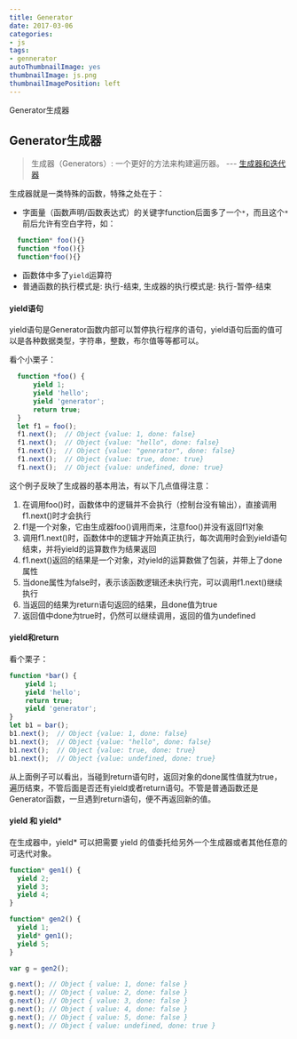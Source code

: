 ```yaml
---
title: Generator
date: 2017-03-06
categories:
- js
tags:
- gennerator
autoThumbnailImage: yes
thumbnailImage: js.png
thumbnailImagePosition: left
---
```

Generator生成器
<!-- more -->
## Generator生成器
> 生成器（Generators）: 一个更好的方法来构建遍历器。  ---  [生成器和迭代器](https://developer.mozilla.org/zh-CN/docs/Web/JavaScript/Guide/Iterators_and_Generators)

生成器就是一类特殊的函数，特殊之处在于：
- 字面量（函数声明/函数表达式）的关键字function后面多了一个`*`，而且这个`*`前后允许有空白字符，如：
``` javascript
  function* foo(){}
  function *foo(){}
  function*foo(){}
```
- 函数体中多了`yield`运算符
- 普通函数的执行模式是: 执行-结束, 生成器的执行模式是:  执行-暂停-结束

#### yield语句

yield语句是Generator函数内部可以暂停执行程序的语句，yield语句后面的值可以是各种数据类型，字符串，整数，布尔值等等都可以。

看个小栗子：
```javascript
  function *foo() {
      yield 1;
      yield 'hello';
      yield 'generator';
      return true;
  }
  let f1 = foo();
  f1.next();  // Object {value: 1, done: false}
  f1.next();  // Object {value: "hello", done: false}
  f1.next();  // Object {value: "generator", done: false}
  f1.next();  // Object {value: true, done: true}
  f1.next();  // Object {value: undefined, done: true}
```
这个例子反映了生成器的基本用法，有以下几点值得注意：

1.  在调用foo()时，函数体中的逻辑并不会执行（控制台没有输出），直接调用f1.next()时才会执行
2.  f1是一个对象，它由生成器foo()调用而来，注意foo()并没有返回f1对象
3.  调用f1.next()时，函数体中的逻辑才开始真正执行，每次调用时会到yield语句结束，并将yield的运算数作为结果返回
4.  f1.next()返回的结果是一个对象，对yield的运算数做了包装，并带上了done属性
5.  当done属性为false时，表示该函数逻辑还未执行完，可以调用f1.next()继续执行
6.  当返回的结果为return语句返回的结果，且done值为true
7.  返回值中done为true时，仍然可以继续调用，返回的值为undefined

#### yield和return

看个栗子：

```javascript
function *bar() {
    yield 1;
    yield 'hello';
    return true;
    yield 'generator';
}
let b1 = bar();
b1.next();  // Object {value: 1, done: false}
b1.next();  // Object {value: "hello", done: false}
b1.next();  // Object {value: true, done: true}
b1.next();  // Object {value: undefined, done: true}
```
从上面例子可以看出，当碰到return语句时，返回对象的done属性值就为true，遍历结束，不管后面是否还有yield或者return语句。不管是普通函数还是Generator函数，一旦遇到return语句，便不再返回新的值。

#### yield 和 yield*

在生成器中，yield* 可以把需要 yield 的值委托给另外一个生成器或者其他任意的可迭代对象。
```javascript
function* gen1() {
  yield 2;
  yield 3;
  yield 4;
}

function* gen2() {
  yield 1;
  yield* gen1();
  yield 5;
}

var g = gen2();

g.next(); // Object { value: 1, done: false }
g.next(); // Object { value: 2, done: false }
g.next(); // Object { value: 3, done: false }
g.next(); // Object { value: 4, done: false }
g.next(); // Object { value: 5, done: false }
g.next(); // Object { value: undefined, done: true }
```
